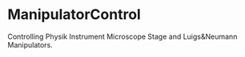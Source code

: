 # ManipulatorControl
Controlling Physik Instrument Microscope Stage and Luigs&amp;Neumann Manipulators. 

